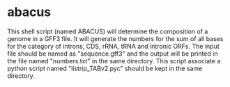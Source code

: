 # abacus
This shell script (named ABACUS) will determine the composition of a genome in a GFF3 file. 
It will generate the numbers for the sum of all bases for the category of introns, CDS, rRNA, tRNA and intronic ORFs.
The input file should be named as "sequence.gff3" and the output will be printed in 
the file named "numbers.txt" in the same directory. 
This script associate a python script named "listrip_TABv2.pyc" should be kept in the same directory.
